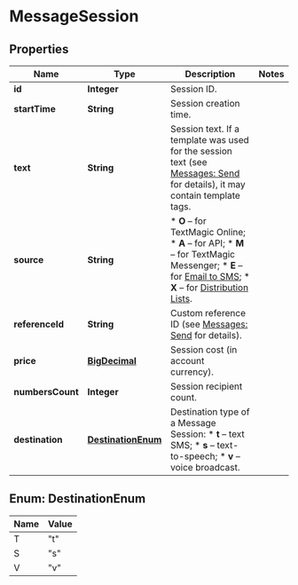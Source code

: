 
# MessageSession

## Properties
Name | Type | Description | Notes
------------ | ------------- | ------------- | -------------
**id** | **Integer** | Session ID. | 
**startTime** | **String** | Session creation time. | 
**text** | **String** | Session text. If a template was used for the session text (see [Messages: Send](https://docs.textmagic.com/#tag/Outbound-Messages) for details), it may contain template tags.  | 
**source** | **String** | *   **O** – for TextMagic Online; *   **A** – for API; *   **M** – for TextMagic Messenger; *   **E** – for [Email to SMS](https://docs.textmagic.com/#tag/Send-Email-to-SMS); *   **X** – for [Distribution Lists](https://docs.textmagic.com/#tag/Distribution-Lists).  | 
**referenceId** | **String** | Custom reference ID (see [Messages: Send](https://docs.textmagic.com/#tag/Send-Email-to-SMS) for details).  | 
**price** | [**BigDecimal**](BigDecimal.md) | Session cost (in account currency). | 
**numbersCount** | **Integer** | Session recipient count. | 
**destination** | [**DestinationEnum**](#DestinationEnum) | Destination type of a Message Session: * **t** – text SMS; * **s** – text-to-speech; * **v** – voice broadcast.  | 


<a name="DestinationEnum"></a>
## Enum: DestinationEnum
Name | Value
---- | -----
T | &quot;t&quot;
S | &quot;s&quot;
V | &quot;v&quot;



